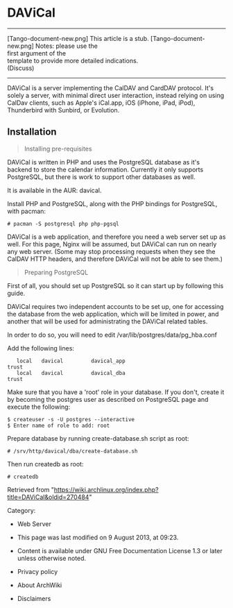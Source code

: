 DAViCal
=======

  ------------------------ ------------------------ ------------------------
  [Tango-document-new.png] This article is a stub.  [Tango-document-new.png]
                           Notes: please use the    
                           first argument of the    
                           template to provide more 
                           detailed indications.    
                           (Discuss)                
  ------------------------ ------------------------ ------------------------

DAViCal is a server implementing the CalDAV and CardDAV protocol. It's
solely a server, with minimal direct user interaction, instead relying
on using CalDav clients, such as Apple's iCal.app, iOS (iPhone, iPad,
iPod), Thunderbird with Sunbird, or Evolution.

Installation
------------

> Installing pre-requisites

DAViCal is written in PHP and uses the PostgreSQL database as it's
backend to store the calendar information. Currently it only supports
PostgreSQL, but there is work to support other databases as well.

It is available in the AUR: davical.

Install PHP and PostgreSQL, along with the PHP bindings for PostgreSQL,
with pacman:

    # pacman -S postgresql php php-pgsql

DAViCal is a web application, and therefore you need a web server set up
as well. For this page, Nginx will be assumed, but DAViCal can run on
nearly any web server. (Some may stop processing requests when they see
the CalDAV HTTP headers, and therefore DAViCal will not be able to see
them.)

> Preparing PostgreSQL

First of all, you should set up PostgreSQL so it can start up by
following this guide.

DAViCal requires two independent accounts to be set up, one for
accessing the database from the web application, which will be limited
in power, and another that will be used for administrating the DAViCal
related tables.

In order to do so, you will need to edit
/var/lib/postgres/data/pg_hba.conf

Add the following lines:

       local   davical         davical_app                             trust
       local   davical         davical_dba                             trust

Make sure that you have a 'root' role in your database. If you don't,
create it by becoming the postgres user as described on PostgreSQL page
and execute the following:

    $ createuser -s -U postgres --interactive
    $ Enter name of role to add: root

Prepare database by running create-database.sh script as root:

    # /srv/http/davical/dba/create-database.sh

Then run createdb as root:

    # createdb

Retrieved from
"https://wiki.archlinux.org/index.php?title=DAViCal&oldid=270484"

Category:

-   Web Server

-   This page was last modified on 9 August 2013, at 09:23.
-   Content is available under GNU Free Documentation License 1.3 or
    later unless otherwise noted.
-   Privacy policy
-   About ArchWiki
-   Disclaimers

